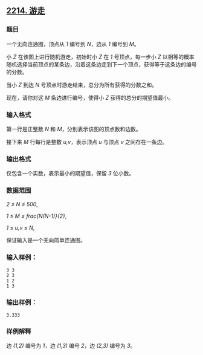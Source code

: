 ## [2214. 游走](https://www.acwing.com/problem/content/2216/)

### 题目

一个无向连通图，顶点从 *1* 编号到 *N*，边从 *1* 编号到 *M*。

小 *Z* 在该图上进行随机游走，初始时小 *Z* 在 *1* 号顶点，每一步小 *Z* 以相等的概率随机选择当前顶点的某条边，沿着这条边走到下一个顶点，获得等于这条边的编号的分数。

当小 *Z* 到达 *N* 号顶点时游走结束，总分为所有获得的分数之和。

现在，请你对这 *M* 条边进行编号，使得小 *Z* 获得的总分的期望值最小。

### 输入格式

第一行是正整数 *N* 和 *M*，分别表示该图的顶点数和边数。

接下来 *M* 行每行是整数 *u,v*，表示顶点 *u* 与顶点 *v* 之间存在一条边。

### 输出格式

仅包含一个实数，表示最小的期望值，保留 *3* 位小数。

### 数据范围

*2 ≤ N ≤ 500*,

*1 ≤ M ≤ frac{N(N-1)}{2}*,

*1 ≤ u,v ≤ N*,

保证输入是一个无向简单连通图。

### 输入样例：

```
3 3
2 3
1 2
1 3
```

### 输出样例：

```
3.333
```

### 样例解释

边 *(1,2)* 编号为 *1*，边 *(1,3)* 编号 *2*，边 *(2,3)* 编号为 *3*。
